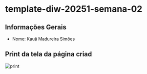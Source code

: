 # template-diw-20251-semana-02

## Informações Gerais
- Nome: Kauã Madureira Simões

## Print da tela da página criad
![print](image-1.png)
